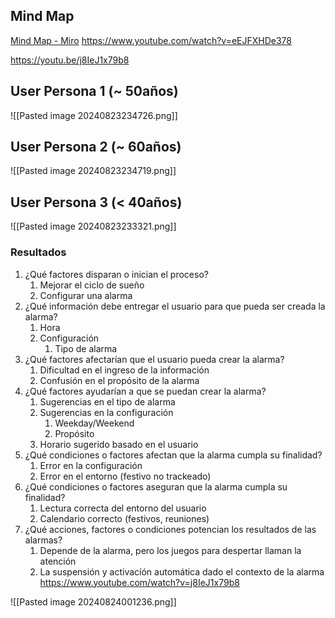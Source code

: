 ## Mind Map
[Mind Map - Miro](https://miro.com/app/board/uXjVKm_j-x0=/)
https://www.youtube.com/watch?v=eEJFXHDe378

https://youtu.be/j8IeJ1x79b8
## User Persona 1 (~ 50años)

![[Pasted image 20240823234726.png]]
## User Persona 2 (~ 60años)

![[Pasted image 20240823234719.png]]
## User Persona 3 (< 40años)

![[Pasted image 20240823233321.png]]

### Resultados

1. ¿Qué factores disparan o inician el proceso?
	1. Mejorar el ciclo de sueño
	2. Configurar una alarma
2. ¿Qué información debe entregar el usuario para que pueda ser creada la alarma?
	1. Hora
	2. Configuración
		1. Tipo de alarma
3. ¿Qué factores afectarían que el usuario pueda crear la alarma?
	1. Dificultad en el ingreso de la información
	2. Confusión en el propósito de la alarma
4. ¿Qué factores ayudarían a que se puedan crear la alarma?
	1. Sugerencias en el tipo de alarma
	2. Sugerencias en la configuración
		1. Weekday/Weekend
		2. Propósito
	3. Horario sugerido basado en el usuario
5. ¿Qué condiciones o factores afectan que la alarma cumpla su finalidad?
	1. Error en la configuración
	2. Error en el entorno (festivo no trackeado)
6. ¿Qué condiciones o factores aseguran que la alarma cumpla su finalidad?
	1. Lectura correcta del entorno del usuario
	2. Calendario correcto (festivos, reuniones)
7. ¿Qué acciones, factores o condiciones potencian los resultados de las alarmas?
	1. Depende de la alarma, pero los juegos para despertar llaman la atención
	2. La suspensión y activacíón automática dado el contexto de la alarma
https://www.youtube.com/watch?v=j8IeJ1x79b8

![[Pasted image 20240824001236.png]]



